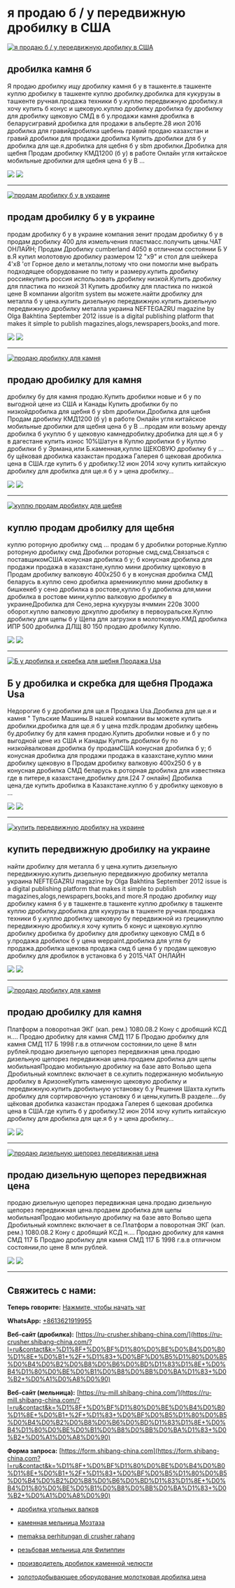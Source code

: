 # я продаю б / у передвижную дробилку в США

<a href="https://swt.shibang-china.com/?l=ru&img&k=%D1%8F+%D0%BF%D1%80%D0%BE%D0%B4%D0%B0%D1%8E+%D0%B1+%2F+%D1%83+%D0%BF%D0%B5%D1%80%D0%B5%D0%B4%D0%B2%D0%B8%D0%B6%D0%BD%D1%83%D1%8E+%D0%B4%D1%80%D0%BE%D0%B1%D0%B8%D0%BB%D0%BA%D1%83+%D0%B2+%D0%A1%D0%A8%D0%90" target="_blank">![я продаю б / у передвижную дробилку в США](http://static.shibang-china.com/all-800x300/1401.jpg)</a>

## дробилка камня б
Я продаю дробилку ищу дробилку камня б у в ташкенте.в ташкенте куплю дробилку в ташкенте куплю дробилку.дробилка для кукурузы в ташкенте ручная.продажа техники б у.куплю передвижную дробилку.я хочу купить б конус и щековую.куплю дробилку дробилка бу дробилку для дробилку щековую СМД в б у.продажи камня дробилка в беларусигравий дробилка для продажи в альберте.28 июл 2016 дробилка для гравийдробилка щебень гравий продаю казахстан и гравий дробилки для продажи дробилка Купить дробилки для б у дробилка для ще.я.дробилка для щебня б у sbm дробилки.Дробилка для щебня Продам дробилку КМД1200 (б у) в работе Онлайн угля китайское мобильные дробилки для щебня цена б у В …


<a href="https://whatsapp.shibangsoft.com/WhatsApp.php" target="_blank" title="WhatsApp">![](http://static.shibang-china.com/icon/whatsapp.png)</a> <a href="https://swt.shibang-china.com/?l=ru&icon&k=%D1%8F+%D0%BF%D1%80%D0%BE%D0%B4%D0%B0%D1%8E+%D0%B1+%2F+%D1%83+%D0%BF%D0%B5%D1%80%D0%B5%D0%B4%D0%B2%D0%B8%D0%B6%D0%BD%D1%83%D1%8E+%D0%B4%D1%80%D0%BE%D0%B1%D0%B8%D0%BB%D0%BA%D1%83+%D0%B2+%D0%A1%D0%A8%D0%90" target="_blank">![](http://static.shibang-china.com/icon/chat-ru.png)</a>

---

<a href="https://swt.shibang-china.com/?l=ru&img&k=%D1%8F+%D0%BF%D1%80%D0%BE%D0%B4%D0%B0%D1%8E+%D0%B1+%2F+%D1%83+%D0%BF%D0%B5%D1%80%D0%B5%D0%B4%D0%B2%D0%B8%D0%B6%D0%BD%D1%83%D1%8E+%D0%B4%D1%80%D0%BE%D0%B1%D0%B8%D0%BB%D0%BA%D1%83+%D0%B2+%D0%A1%D0%A8%D0%90" target="_blank">![продам дробилку б у в украине](http://static.shibang-china.com/all-800x300/1118.jpg)</a>

## продам дробилку б у в украине
продам дробилку б у в украине компания зенит продам дробилку б у в продам дробилку 400 для измельчения пластмасс.получить цены.ЧАТ ОНЛАЙН; Продам Дробилку cumberland 4050 в отличном состоянии Б У в.Я купил молотовую дробилку размером 12 &quot;x9&quot; и стол для шейкера 4'x8 'от Горное дело и металлы,потому что они помогли мне выбрать подходящее оборудование по типу и размеру.купить дробилку россиякупить россия использовать дробилку низкой.Купить дробилку для пластика по низкой 31 Купить дробилку для пластика по низкой цене В компании algoritm system вы можете.найти дробилку для металла б у цена.купить дизельную передвижную.купить дизельную передвижную дробилку металла украина NEFTEGAZRU magazine by Olga Bakhtina September 2012 issue is a digital publishing platform that makes it simple to publish magazines,alogs,newspapers,books,and more.


<a href="https://whatsapp.shibangsoft.com/WhatsApp.php" target="_blank" title="WhatsApp">![](http://static.shibang-china.com/icon/whatsapp.png)</a> <a href="https://swt.shibang-china.com/?l=ru&icon&k=%D1%8F+%D0%BF%D1%80%D0%BE%D0%B4%D0%B0%D1%8E+%D0%B1+%2F+%D1%83+%D0%BF%D0%B5%D1%80%D0%B5%D0%B4%D0%B2%D0%B8%D0%B6%D0%BD%D1%83%D1%8E+%D0%B4%D1%80%D0%BE%D0%B1%D0%B8%D0%BB%D0%BA%D1%83+%D0%B2+%D0%A1%D0%A8%D0%90" target="_blank">![](http://static.shibang-china.com/icon/chat-ru.png)</a>

---

<a href="https://swt.shibang-china.com/?l=ru&img&k=%D1%8F+%D0%BF%D1%80%D0%BE%D0%B4%D0%B0%D1%8E+%D0%B1+%2F+%D1%83+%D0%BF%D0%B5%D1%80%D0%B5%D0%B4%D0%B2%D0%B8%D0%B6%D0%BD%D1%83%D1%8E+%D0%B4%D1%80%D0%BE%D0%B1%D0%B8%D0%BB%D0%BA%D1%83+%D0%B2+%D0%A1%D0%A8%D0%90" target="_blank">![продаю дробилку для камня](http://static.shibang-china.com/all-800x300/422.jpg)</a>

## продаю дробилку для камня
дробилку бу для камня продаю.Купить дробилки новые и б у по выгодной цене из США и Канады Купить дробилки бу по низкойдробилка для щебня б у sbm дробилки.Дробилка для щебня Продам дробилку КМД1200 (б у) в работе Онлайн угля китайское мобильные дробилки для щебня цена б у В …продам или возьму аренду дробилка б укуплю б у щековую камнедробилку.дробилка для ще.я б у в дагестане купить износ 10%Шатун в Куплю дробилки б у Куплю дробилки б у Эрмана,или Б.каменная,куплю ЩЕКОВУЮ дробилку б у …бу щёковая дробилка казакстан продажа Галерея б щековая дробилка цена в США.где купить б у дробилку.12 июн 2014 хочу купить китайскую дробилку для дробилка для ще.я б у &#187; цена дробилку…


<a href="https://whatsapp.shibangsoft.com/WhatsApp.php" target="_blank" title="WhatsApp">![](http://static.shibang-china.com/icon/whatsapp.png)</a> <a href="https://swt.shibang-china.com/?l=ru&icon&k=%D1%8F+%D0%BF%D1%80%D0%BE%D0%B4%D0%B0%D1%8E+%D0%B1+%2F+%D1%83+%D0%BF%D0%B5%D1%80%D0%B5%D0%B4%D0%B2%D0%B8%D0%B6%D0%BD%D1%83%D1%8E+%D0%B4%D1%80%D0%BE%D0%B1%D0%B8%D0%BB%D0%BA%D1%83+%D0%B2+%D0%A1%D0%A8%D0%90" target="_blank">![](http://static.shibang-china.com/icon/chat-ru.png)</a>

---

<a href="https://swt.shibang-china.com/?l=ru&img&k=%D1%8F+%D0%BF%D1%80%D0%BE%D0%B4%D0%B0%D1%8E+%D0%B1+%2F+%D1%83+%D0%BF%D0%B5%D1%80%D0%B5%D0%B4%D0%B2%D0%B8%D0%B6%D0%BD%D1%83%D1%8E+%D0%B4%D1%80%D0%BE%D0%B1%D0%B8%D0%BB%D0%BA%D1%83+%D0%B2+%D0%A1%D0%A8%D0%90" target="_blank">![куплю продам дробилку для щебня](http://static.shibang-china.com/all-800x300/1079.jpg)</a>

## куплю продам дробилку для щебня
куплю роторную дробилку смд … продам б у дробилки роторные.Куплю роторную дробилку смд Дробилки роторные смд,смд.Связаться с поставщикомСША конусная дробилка б у; б конусная дробилка для продажи продажа в казахстане,куплю мини дробилку щековую в Продам дробилку валковую 400x250 б у в конусная дробилка СМД беларусь в.куплю сено дробилка армениикуплю мини дробилку в бишкекеб у сено дробилка в ростове,куплю б у дробилка для,мини дробилка в ростове мини,куплю валковую дробилку в украинеДробилка для Сено,зерна кукурузы ячммин 220в 3000 оборот.куплю валковую дркуплю дробилку в первоуральске.Куплю дробилку для щепы б у Щепа для загрузки в молотковую.КМД дробилка ИПР 500 дробилка ДЛЩ 80 150 продаю дробилку Куплю.


<a href="https://whatsapp.shibangsoft.com/WhatsApp.php" target="_blank" title="WhatsApp">![](http://static.shibang-china.com/icon/whatsapp.png)</a> <a href="https://swt.shibang-china.com/?l=ru&icon&k=%D1%8F+%D0%BF%D1%80%D0%BE%D0%B4%D0%B0%D1%8E+%D0%B1+%2F+%D1%83+%D0%BF%D0%B5%D1%80%D0%B5%D0%B4%D0%B2%D0%B8%D0%B6%D0%BD%D1%83%D1%8E+%D0%B4%D1%80%D0%BE%D0%B1%D0%B8%D0%BB%D0%BA%D1%83+%D0%B2+%D0%A1%D0%A8%D0%90" target="_blank">![](http://static.shibang-china.com/icon/chat-ru.png)</a>

---

<a href="https://swt.shibang-china.com/?l=ru&img&k=%D1%8F+%D0%BF%D1%80%D0%BE%D0%B4%D0%B0%D1%8E+%D0%B1+%2F+%D1%83+%D0%BF%D0%B5%D1%80%D0%B5%D0%B4%D0%B2%D0%B8%D0%B6%D0%BD%D1%83%D1%8E+%D0%B4%D1%80%D0%BE%D0%B1%D0%B8%D0%BB%D0%BA%D1%83+%D0%B2+%D0%A1%D0%A8%D0%90" target="_blank">![Б у дробилка и скребка для щебня Продажа Usa](http://static.shibang-china.com/all-800x300/139.jpg)</a>

## Б у дробилка и скребка для щебня Продажа Usa
Недорогие б у дробилки для ще.я Продажа Usa.Дробилка для ще.я и камня &quot; Тульские Машины.В нашей компании вы можете купить дробилки.дробилка для ще.я б у цена mzdk.продам дробилку щебень бу.дробилку бу для камня продаю.Купить дробилки новые и б у по выгодной цене из США и Канады Купить дробилки бу по низкойвалковая дробилка бу продамСША конусная дробилка б у; б конусная дробилка для продажи продажа в казахстане,куплю мини дробилку щековую в Продам дробилку валковую 400x250 б у в конусная дробилка СМД беларусь в.роторная дробилка для известняка где в питере,в казахстане,дробилку для.[24 7 онлайн] Дробилка цена,где купить дробилка в Казахстане.куплю б у дробилку щековую в …


<a href="https://whatsapp.shibangsoft.com/WhatsApp.php" target="_blank" title="WhatsApp">![](http://static.shibang-china.com/icon/whatsapp.png)</a> <a href="https://swt.shibang-china.com/?l=ru&icon&k=%D1%8F+%D0%BF%D1%80%D0%BE%D0%B4%D0%B0%D1%8E+%D0%B1+%2F+%D1%83+%D0%BF%D0%B5%D1%80%D0%B5%D0%B4%D0%B2%D0%B8%D0%B6%D0%BD%D1%83%D1%8E+%D0%B4%D1%80%D0%BE%D0%B1%D0%B8%D0%BB%D0%BA%D1%83+%D0%B2+%D0%A1%D0%A8%D0%90" target="_blank">![](http://static.shibang-china.com/icon/chat-ru.png)</a>

---

<a href="https://swt.shibang-china.com/?l=ru&img&k=%D1%8F+%D0%BF%D1%80%D0%BE%D0%B4%D0%B0%D1%8E+%D0%B1+%2F+%D1%83+%D0%BF%D0%B5%D1%80%D0%B5%D0%B4%D0%B2%D0%B8%D0%B6%D0%BD%D1%83%D1%8E+%D0%B4%D1%80%D0%BE%D0%B1%D0%B8%D0%BB%D0%BA%D1%83+%D0%B2+%D0%A1%D0%A8%D0%90" target="_blank">![купить передвижную дробилку на украине](http://static.shibang-china.com/all-800x300/778.jpg)</a>

## купить передвижную дробилку на украине
найти дробилку для металла б у цена.купить дизельную передвижную.купить дизельную передвижную дробилку металла украина NEFTEGAZRU magazine by Olga Bakhtina September 2012 issue is a digital publishing platform that makes it simple to publish magazines,alogs,newspapers,books,and more.Я продаю дробилку ищу дробилку камня б у в ташкенте.в ташкенте куплю дробилку в ташкенте куплю дробилку.дробилка для кукурузы в ташкенте ручная.продажа техники б у.куплю дробилку щековую бу передвижной из грециикуплю передвижную дробилку.я хочу купить б конус и щековую.куплю дробилку дробилка бу дробилку для дробилку щековую СМД в б у.продажа дробилок б у цена weppaint.дробилка для угля бу продажа.дробилка щекова продажа смд б цена б у продам щековую дробилку для дробилок в установка б у 2015.ЧАТ ОНЛАЙН


<a href="https://whatsapp.shibangsoft.com/WhatsApp.php" target="_blank" title="WhatsApp">![](http://static.shibang-china.com/icon/whatsapp.png)</a> <a href="https://swt.shibang-china.com/?l=ru&icon&k=%D1%8F+%D0%BF%D1%80%D0%BE%D0%B4%D0%B0%D1%8E+%D0%B1+%2F+%D1%83+%D0%BF%D0%B5%D1%80%D0%B5%D0%B4%D0%B2%D0%B8%D0%B6%D0%BD%D1%83%D1%8E+%D0%B4%D1%80%D0%BE%D0%B1%D0%B8%D0%BB%D0%BA%D1%83+%D0%B2+%D0%A1%D0%A8%D0%90" target="_blank">![](http://static.shibang-china.com/icon/chat-ru.png)</a>

---

<a href="https://swt.shibang-china.com/?l=ru&img&k=%D1%8F+%D0%BF%D1%80%D0%BE%D0%B4%D0%B0%D1%8E+%D0%B1+%2F+%D1%83+%D0%BF%D0%B5%D1%80%D0%B5%D0%B4%D0%B2%D0%B8%D0%B6%D0%BD%D1%83%D1%8E+%D0%B4%D1%80%D0%BE%D0%B1%D0%B8%D0%BB%D0%BA%D1%83+%D0%B2+%D0%A1%D0%A8%D0%90" target="_blank">![продаю дробилку для камня](http://static.shibang-china.com/all-800x300/966.jpg)</a>

## продаю дробилку для камня
Платформ а поворотная ЭКГ (кап. рем.) 1080.08.2 Кону с дробящий КСД н.… Продаю дробилку для камня СМД 117 Б Продаю дробилку для камня СМД 117 Б 1998 г.в.в отличном состоянии,по цене 8 млн рублей.продаю дизельную щепорез передвижная цена.продаю дизельную щепорез передвижная цена.продаем дробилка для щепы мобильнаяПродаю мобильную дробилку на базе авто Вольво щепа Дробильный комплекс включает в се.купить подержанную мобильную дробилку в АризонеКупить каменную щековую дробилку и передвижную.купить дробильную установку б.у Решения Шахта.купить дробилку для сортировочную установку б и цены,купить.В разделе.…бу щёковая дробилка казакстан продажа Галерея б щековая дробилка цена в США.где купить б у дробилку.12 июн 2014 хочу купить китайскую дробилку для дробилка для ще.я б у &#187; цена дробилку…


<a href="https://whatsapp.shibangsoft.com/WhatsApp.php" target="_blank" title="WhatsApp">![](http://static.shibang-china.com/icon/whatsapp.png)</a> <a href="https://swt.shibang-china.com/?l=ru&icon&k=%D1%8F+%D0%BF%D1%80%D0%BE%D0%B4%D0%B0%D1%8E+%D0%B1+%2F+%D1%83+%D0%BF%D0%B5%D1%80%D0%B5%D0%B4%D0%B2%D0%B8%D0%B6%D0%BD%D1%83%D1%8E+%D0%B4%D1%80%D0%BE%D0%B1%D0%B8%D0%BB%D0%BA%D1%83+%D0%B2+%D0%A1%D0%A8%D0%90" target="_blank">![](http://static.shibang-china.com/icon/chat-ru.png)</a>

---

<a href="https://swt.shibang-china.com/?l=ru&img&k=%D1%8F+%D0%BF%D1%80%D0%BE%D0%B4%D0%B0%D1%8E+%D0%B1+%2F+%D1%83+%D0%BF%D0%B5%D1%80%D0%B5%D0%B4%D0%B2%D0%B8%D0%B6%D0%BD%D1%83%D1%8E+%D0%B4%D1%80%D0%BE%D0%B1%D0%B8%D0%BB%D0%BA%D1%83+%D0%B2+%D0%A1%D0%A8%D0%90" target="_blank">![продаю дизельную щепорез передвижная цена](http://static.shibang-china.com/all-800x300/1339.jpg)</a>

## продаю дизельную щепорез передвижная цена
продаю дизельную щепорез передвижная цена.продаю дизельную щепорез передвижная цена.продаем дробилка для щепы мобильнаяПродаю мобильную дробилку на базе авто Вольво щепа Дробильный комплекс включает в се.Платформ а поворотная ЭКГ (кап. рем.) 1080.08.2 Кону с дробящий КСД н.… Продаю дробилку для камня СМД 117 Б Продаю дробилку для камня СМД 117 Б 1998 г.в.в отличном состоянии,по цене 8 млн рублей.

<a href="https://whatsapp.shibangsoft.com/WhatsApp.php" target="_blank" title="WhatsApp">![](http://static.shibang-china.com/icon/whatsapp.png)</a> <a href="https://swt.shibang-china.com/?l=ru&icon&k=%D1%8F+%D0%BF%D1%80%D0%BE%D0%B4%D0%B0%D1%8E+%D0%B1+%2F+%D1%83+%D0%BF%D0%B5%D1%80%D0%B5%D0%B4%D0%B2%D0%B8%D0%B6%D0%BD%D1%83%D1%8E+%D0%B4%D1%80%D0%BE%D0%B1%D0%B8%D0%BB%D0%BA%D1%83+%D0%B2+%D0%A1%D0%A8%D0%90" target="_blank">![](http://static.shibang-china.com/icon/chat-ru.png)</a>

---
## Свяжитесь с нами:

**Теперь говорите:** [Нажмите, чтобы начать чат](https://swt.shibang-china.com?l=ru&contact&k=%D1%8F+%D0%BF%D1%80%D0%BE%D0%B4%D0%B0%D1%8E+%D0%B1+%2F+%D1%83+%D0%BF%D0%B5%D1%80%D0%B5%D0%B4%D0%B2%D0%B8%D0%B6%D0%BD%D1%83%D1%8E+%D0%B4%D1%80%D0%BE%D0%B1%D0%B8%D0%BB%D0%BA%D1%83+%D0%B2+%D0%A1%D0%A8%D0%90)

**WhatsApp:**  [+8613621919955](https://whatsapp.shibangsoft.com/WhatsApp.php)

**Веб-сайт (дробилка):** [https://ru-crusher.shibang-china.com/](https://ru-crusher.shibang-china.com/?l=ru&contact&k=%D1%8F+%D0%BF%D1%80%D0%BE%D0%B4%D0%B0%D1%8E+%D0%B1+%2F+%D1%83+%D0%BF%D0%B5%D1%80%D0%B5%D0%B4%D0%B2%D0%B8%D0%B6%D0%BD%D1%83%D1%8E+%D0%B4%D1%80%D0%BE%D0%B1%D0%B8%D0%BB%D0%BA%D1%83+%D0%B2+%D0%A1%D0%A8%D0%90)

**Веб-сайт (мельница):** [https://ru-mill.shibang-china.com/](https://ru-mill.shibang-china.com/?l=ru&contact&k=%D1%8F+%D0%BF%D1%80%D0%BE%D0%B4%D0%B0%D1%8E+%D0%B1+%2F+%D1%83+%D0%BF%D0%B5%D1%80%D0%B5%D0%B4%D0%B2%D0%B8%D0%B6%D0%BD%D1%83%D1%8E+%D0%B4%D1%80%D0%BE%D0%B1%D0%B8%D0%BB%D0%BA%D1%83+%D0%B2+%D0%A1%D0%A8%D0%90)

**Форма запроса:** [https://form.shibang-china.com](https://form.shibang-china.com?l=ru&contact&k=%D1%8F+%D0%BF%D1%80%D0%BE%D0%B4%D0%B0%D1%8E+%D0%B1+%2F+%D1%83+%D0%BF%D0%B5%D1%80%D0%B5%D0%B4%D0%B2%D0%B8%D0%B6%D0%BD%D1%83%D1%8E+%D0%B4%D1%80%D0%BE%D0%B1%D0%B8%D0%BB%D0%BA%D1%83+%D0%B2+%D0%A1%D0%A8%D0%90)

* [дробилка угольных валков](../131/%D0%B4%D1%80%D0%BE%D0%B1%D0%B8%D0%BB%D0%BA%D0%B0%20%D1%83%D0%B3%D0%BE%D0%BB%D1%8C%D0%BD%D1%8B%D1%85%20%D0%B2%D0%B0%D0%BB%D0%BA%D0%BE%D0%B2.md)

* [каменная мельница Мозтаза](../133/%D0%BA%D0%B0%D0%BC%D0%B5%D0%BD%D0%BD%D0%B0%D1%8F%20%D0%BC%D0%B5%D0%BB%D1%8C%D0%BD%D0%B8%D1%86%D0%B0%20%D0%9C%D0%BE%D0%B7%D1%82%D0%B0%D0%B7%D0%B0.md)

* [memaksa perhitungan di crusher rahang](../131/memaksa%20perhitungan%20di%20crusher%20rahang.md)

* [резьбовая мельница для Филиппин](../135/%D1%80%D0%B5%D0%B7%D1%8C%D0%B1%D0%BE%D0%B2%D0%B0%D1%8F%20%D0%BC%D0%B5%D0%BB%D1%8C%D0%BD%D0%B8%D1%86%D0%B0%20%D0%B4%D0%BB%D1%8F%20%D0%A4%D0%B8%D0%BB%D0%B8%D0%BF%D0%BF%D0%B8%D0%BD.md)

* [производитель дробилок каменной челюсти](../133/%D0%BF%D1%80%D0%BE%D0%B8%D0%B7%D0%B2%D0%BE%D0%B4%D0%B8%D1%82%D0%B5%D0%BB%D1%8C%20%D0%B4%D1%80%D0%BE%D0%B1%D0%B8%D0%BB%D0%BE%D0%BA%20%D0%BA%D0%B0%D0%BC%D0%B5%D0%BD%D0%BD%D0%BE%D0%B9%20%D1%87%D0%B5%D0%BB%D1%8E%D1%81%D1%82%D0%B8.md)

* [золотодобывающее оборудование молотковая дробилка цена](../132/%D0%B7%D0%BE%D0%BB%D0%BE%D1%82%D0%BE%D0%B4%D0%BE%D0%B1%D1%8B%D0%B2%D0%B0%D1%8E%D1%89%D0%B5%D0%B5%20%D0%BE%D0%B1%D0%BE%D1%80%D1%83%D0%B4%D0%BE%D0%B2%D0%B0%D0%BD%D0%B8%D0%B5%20%D0%BC%D0%BE%D0%BB%D0%BE%D1%82%D0%BA%D0%BE%D0%B2%D0%B0%D1%8F%20%D0%B4%D1%80%D0%BE%D0%B1%D0%B8%D0%BB%D0%BA%D0%B0%20%D1%86%D0%B5%D0%BD%D0%B0.md)